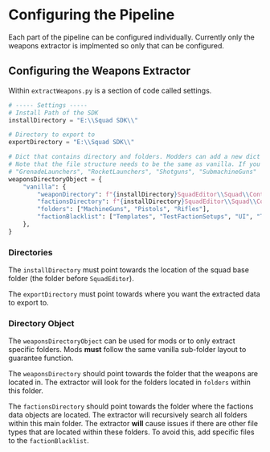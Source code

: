 # Configuring the Pipeline

Each part of the pipeline can be configured individually. Currently only the weapons extractor is implmented so only that can be configured.

## Configuring the Weapons Extractor

Within `extractWeapons.py` is a section of code called settings.

```python
# ----- Settings -----
# Install Path of the SDK
installDirectory = "E:\\Squad SDK\\"

# Directory to export to
exportDirectory = "E:\\Squad SDK\\"

# Dict that contains directory and folders. Modders can add a new dict under vanilla with a directory and one set of sub-folders to look through.
# Note that the file structure needs to be the same as vanilla. If you're having issues, reach out on GitHub or Discord.
# "GrenadeLaunchers", "RocketLaunchers", "Shotguns", "SubmachineGuns"
weaponsDirectoryObject = {
    "vanilla": {
        "weaponDirectory": f"{installDirectory}SquadEditor\\Squad\\Content\\Blueprints\\Items\\",
        "factionsDirectory": f"{installDirectory}SquadEditor\\Squad\\Content\\Settings\\FactionSetups\\",
        "folders": ["MachineGuns", "Pistols", "Rifles"],
        "factionBlacklist": ["Templates", "TestFactionSetups", "UI", "Tutorials", "Units"]
    },
}
```
### Directories

The `installDirectory` must point towards the location of the squad base folder (the folder before `SquadEditor`).

The `exportDirectory` must point towards where you want the extracted data to export to.

### Directory Object

The `weaponsDirectoryObject` can be used for mods or to only extract specific folders. Mods **must** follow the same vanilla sub-folder layout to guarantee function.

The `weaponsDirectory` should point towards the folder that the weapons are located in. The extractor will look for the folders located in `folders` within this folder.

The `factionsDirectory` should point towards the folder where the factions data objects are located. The extractor will recursively search all folders within this main folder. The extractor **will** cause issues if there are other file types that are located within these folders. To avoid this, add specific files to the `factionBlacklist`.